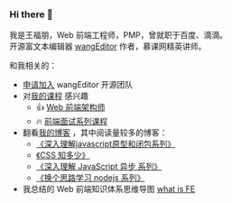 ### Hi there 👋

我是王福朋，Web 前端工程师，PMP，曾就职于百度、滴滴。<br>
开源富文本编辑器 [wangEditor](https://www.wangeditor.com/) 作者，慕课网精英讲师。

和我相关的：

- [申请加入](https://doc.wangeditor.com/#%E5%BC%80%E5%8F%91%E4%BA%BA%E5%91%98) wangEditor 开源团队
- 对[我的课程](http://www.imooc.com/t/4427201) 感兴趣
  - 👍 [Web 前端架构师](https://class.imooc.com/sale/fearchitect)
  - 🔥 [前端面试系列课程](https://order.imooc.com/pay/confirm/goods_ids/6-1012)
- 翻看[我的博客](https://juejin.cn/user/1714893868765373) ，其中阅读量较多的博客：
  - [《深入理解javascript原型和闭包系列》](https://www.cnblogs.com/wangfupeng1988/p/4001284.html)
  - [《CSS 知多少》](https://www.cnblogs.com/wangfupeng1988/p/4325007.html)
  - [《深入理解 JavaScript 异步 系列》](https://github.com/wangfupeng1988/js-async-tutorial)
  - [《换个思路学习 nodejs 系列》](https://github.com/wangfupeng1988/node-tutorial)
- 我总结的 Web 前端知识体系思维导图 [what is FE](https://what-is-fe.gitee.io/)
